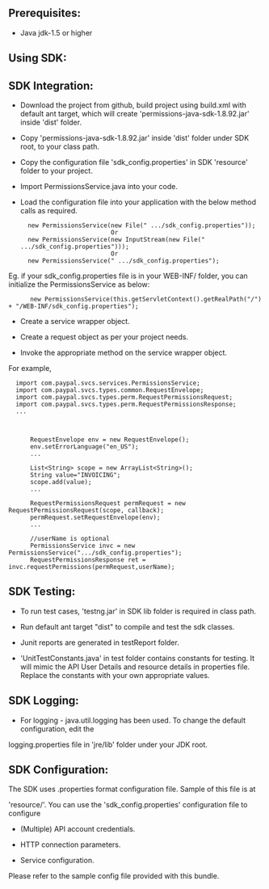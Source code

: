 Prerequisites:
--------------
*	Java jdk-1.5 or higher

Using SDK:
----------
SDK Integration:
----------------
*	Download the project from github, build project using build.xml with default ant target, which will create 			    'permissions-java-sdk-1.8.92.jar' inside 'dist' folder.

*	Copy 'permissions-java-sdk-1.8.92.jar' inside 'dist' folder under SDK root, to your class path.

*	Copy the configuration file 'sdk_config.properties' in SDK 'resource' folder to your project.

*	Import PermissionsService.java into your code.

*	Load the configuration file into your application with the below method calls as required.

          new PermissionsService(new File(" .../sdk_config.properties"));
                                 Or
          new PermissionsService(new InputStream(new File(" .../sdk_config.properties")));
                                 Or
          new PermissionsService(" .../sdk_config.properties");

Eg. if your sdk_config.properties file is in your WEB-INF/ folder, you can initialize the PermissionsService as below:	
	
		  new PermissionsService(this.getServletContext().getRealPath("/") + "/WEB-INF/sdk_config.properties");
		

*	Create a service wrapper object.

*	Create a request object as per your project needs. 

*	Invoke the appropriate method on the service wrapper object.

For example,

          
	  import com.paypal.svcs.services.PermissionsService;
	  import com.paypal.svcs.types.common.RequestEnvelope;
	  import com.paypal.svcs.types.perm.RequestPermissionsRequest;
      import com.paypal.svcs.types.perm.RequestPermissionsResponse;
	  ...
	  
          
          
          RequestEnvelope env = new RequestEnvelope();
	      env.setErrorLanguage("en_US");
          ...
          
		  List<String> scope = new ArrayList<String>();
		  String value="INVOICING";
		  scope.add(value);
          ...
                    
	      RequestPermissionsRequest permRequest = new RequestPermissionsRequest(scope, callback);
		  permRequest.setRequestEnvelope(env);
          ...

          //userName is optional
          PermissionsService invc = new PermissionsService(".../sdk_config.properties");
	      RequestPermissionsResponse ret = invc.requestPermissions(permRequest,userName);


SDK Testing:
-----------

*	To run test cases, 'testng.jar' in SDK lib folder is required in class path.

*	Run default ant target "dist" to compile and test the sdk classes.

*	Junit reports are generated in testReport folder.

*   'UnitTestConstants.java' in test folder contains constants for testing. It will mimic the API User Details and resource details in properties file. Replace the constants with your own appropriate values.


SDK Logging:
------------
*	For logging - java.util.logging has been used. To change the default configuration, edit the
 
logging.properties file in 'jre/lib' folder under your JDK root.


SDK Configuration:
------------------
The SDK uses .properties format configuration file. Sample of this file is at 
 
'resource/'. You can use the 'sdk_config.properties' configuration file to configure

*	(Multiple) API account credentials.

*	HTTP connection parameters.

*	Service configuration.

Please refer to the sample config file provided with this bundle.

